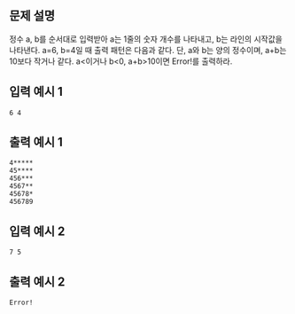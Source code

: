 ## 문제 설명
정수 a, b를 순서대로 입력받아 a는 1줄의 숫자 개수를 나타내고, b는 라인의 시작값을 나타낸다. a=6, b=4일 때 출력 패턴은 다음과 같다. 단, a와 b는 양의 정수이며, a+b는 10보다 작거나 같다. a<이거나 b<0, a+b>10이면 Error!를 출력하라.

## 입력 예시 1
```
6 4
```

## 출력 예시 1
```
4*****
45****
456***
4567**
45678*
456789
``` 

## 입력 예시 2
```
7 5
```

## 출력 예시 2
```
Error!
```